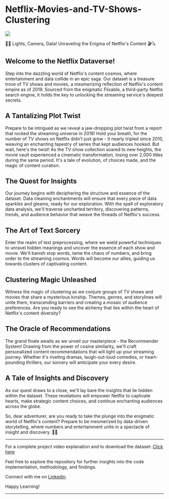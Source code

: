 # Netflix-Movies-and-TV-Shows-Clustering

![](https://www.protocol.com/media-library/netflix-queried-people-in-a-survey-about-a-wide-range-of-features-and-content-including-podcasts-user-generated-playlists-how.jpg?id=24541797&width=1200&height=600&coordinates=0%2C501%2C0%2C502)

🌟🍿 Lights, Camera, Data! Unraveling the Enigma of Netflix's Content 🎬🔍

## Welcome to the Netflix Dataverse!

Step into the dazzling world of Netflix's content cosmos, where entertainment and data collide in an epic saga. Our dataset is a treasure trove of TV shows and movies, a mesmerizing reflection of Netflix's content empire as of 2019. Sourced from the enigmatic Flixable, a third-party Netflix search engine, it holds the key to unlocking the streaming service's deepest secrets.

## A Tantalizing Plot Twist

Prepare to be intrigued as we reveal a jaw-dropping plot twist from a report that rocked the streaming universe in 2018! Hold your breath, for the number of TV shows on Netflix didn't just grow - it nearly tripled since 2010, weaving an enchanting tapestry of series that kept audiences hooked. But wait, here's the twist! As the TV show collection soared to new heights, the movie vault experienced a cinematic transformation, losing over 2,000 titles during the same period. It's a tale of evolution, of choices made, and the magic of content curation.

## The Quest for Insights

Our journey begins with deciphering the structure and essence of the dataset. Data cleaning enchantments will ensure that every piece of data sparkles and gleams, ready for our exploration. With the spell of exploratory data analysis, we'll traverse uncharted territory, discovering patterns, trends, and audience behavior that weave the threads of Netflix's success.

## The Art of Text Sorcery

Enter the realm of text preprocessing, where we wield powerful techniques to unravel hidden meanings and uncover the essence of each show and movie. We'll banish stop words, tame the chaos of numbers, and bring order to the streaming cosmos. Words will become our allies, guiding us towards clusters of captivating content.

## Clustering Magic Unleashed

Witness the magic of clustering as we conjure groups of TV shows and movies that share a mysterious kinship. Themes, genres, and storylines will unite them, transcending barriers and creating a mosaic of audience preferences. Are you ready to see the alchemy that lies within the heart of Netflix's content diversity?

## The Oracle of Recommendations

The grand finale awaits as we unveil our masterpiece - the Recommender System! Drawing from the power of cosine similarity, we'll craft personalized content recommendations that will light up your streaming journey. Whether it's riveting dramas, laugh-out-loud comedies, or heart-pounding thrillers, our sorcery will anticipate your every desire.

## A Tale of Insights and Discovery

As our quest draws to a close, we'll lay bare the insights that lie hidden within the dataset. These revelations will empower Netflix to captivate hearts, make strategic content choices, and continue enchanting audiences across the globe.

So, dear adventurer, are you ready to take the plunge into the enigmatic world of Netflix's content? Prepare to be mesmerized by data-driven storytelling, where numbers and entertainment unite in a spectacle of insight and discovery. 🌌✨

**************************************************************************************************************************************************
For a complete project video explanation and to download the dataset: [Click here](https://drive.google.com/drive/folders/1yVLI6JQH4CuUddbNjw_9E7T2w_JagvYY?usp=sharing)

Feel free to explore the repository for further insights into the code implementation, methodology, and findings.

Connect with me on [Linkedin](https://www.linkedin.com/in/vibhuti-gupta-131336232/).

Happy Learning!
**************************************************************************************************************************************************
